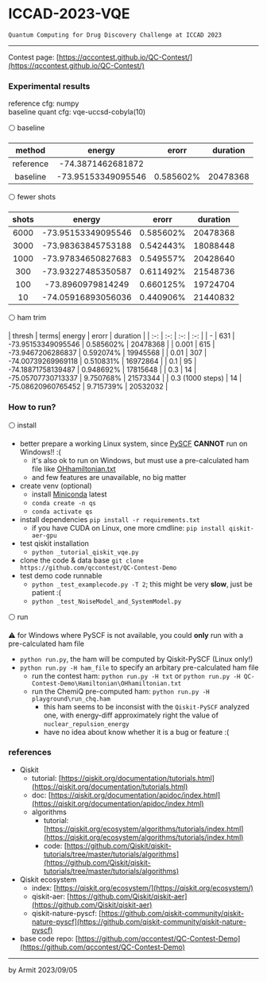 # ICCAD-2023-VQE

    Quantum Computing for Drug Discovery Challenge at ICCAD 2023

----

Contest page: [https://qccontest.github.io/QC-Contest/](https://qccontest.github.io/QC-Contest/)  


### Experimental results

reference cfg: numpy  
baseline quant cfg: vqe-uccsd-cobyla(10)  

⚪ baseline

| method | energy | erorr | duration |
| :-: | :-: | :-: | :-: |
| reference | -74.3871462681872  |  |  |
| baseline | -73.95153349095546 | 0.585602% | 20478368 |

⚪ fewer shots

| shots | energy | erorr | duration |
| :-: | :-: | :-: | :-: |
| 6000 | -73.95153349095546 | 0.585602% | 20478368 |
| 3000 | -73.98363845753188 | 0.542443% | 18088448 |
| 1000 | -73.97834650827683 | 0.549557% | 20428640 |
|  300 | -73.93227485350587 | 0.611492% | 21548736 |
|  100 | -73.8960979814249  | 0.660125% | 19724704 |
|   10 | -74.05916893056036 | 0.440906% | 21440832 |

⚪ ham trim

| thresh | terms| energy | erorr | duration |
| :-: | :-: | :-: | :-: |
| -     | 631 | -73.95153349095546 | 0.585602% | 20478368 |
| 0.001 | 615 | -73.9467206286837  | 0.592074% | 19945568 |
| 0.01  | 307 | -74.00739269969118 | 0.510831% | 16972864 |
| 0.1   |  95 | -74.18871758139487 | 0.948692% | 17815648 |
| 0.3   |  14 | -75.05707730713337 | 9.750768% | 21573344 |
| 0.3 (1000 steps) | 14 | -75.08620960765452 | 9.715739% | 20532032 |


### How to run?

⚪ install

- better prepare a working Linux system, since [PySCF](https://pyscf.org/) **CANNOT** run on Windows!! :(
  - it's also ok to run on Windows, but must use a pre-calculated ham file like [OHhamiltonian.txt](QC-Contest-Demo/Hamiltonian/OHhamiltonian.txt)
  - and few features are unavailable, no big matter
- create venv (optional)
  - install [Miniconda](https://docs.conda.io/projects/miniconda/en/latest/) latest
  - `conda create -n qs`
  - `conda activate qs`
- install dependencies `pip install -r requirements.txt`
  - if you have CUDA on Linux, one more cmdline: `pip install qiskit-aer-gpu`
- test qiskit installation
  - `python _tutorial_qiskit_vqe.py`
- clone the code & data base `git clone https://github.com/qccontest/QC-Contest-Demo`
- test demo code runnable
  - `python _test_examplecode.py -T 2`; this might be very **slow**, just be patient :(
  - `python _test_NoiseModel_and_SystemModel.py`

⚪ run

⚠ for Windows where PySCF is not available, you could **only** run with a pre-calculated ham file

- `python run.py`, the ham will be computed by Qiskit-PySCF (Linux only!)
- `python run.py -H ham_file` to specify an arbitary pre-calculated ham file
  - run the contest ham: `python run.py -H txt` or `python run.py -H QC-Contest-Demo\Hamiltonian\OHhamiltonian.txt`
  - run the ChemiQ pre-computed ham: `python run.py -H playground\run_chq.ham`
    - this ham seems to be inconsist with the `Qiskit-PySCF` analyzed one, with energy-diff approximately right the value of `nuclear_repulsion_energy`
    - have no idea about know whether it is a bug or feature :(


### references

- Qiskit
  - tutorial: [https://qiskit.org/documentation/tutorials.html](https://qiskit.org/documentation/tutorials.html)
  - doc: [https://qiskit.org/documentation/apidoc/index.html](https://qiskit.org/documentation/apidoc/index.html)
  - algorithms
    - tutorial: [https://qiskit.org/ecosystem/algorithms/tutorials/index.html](https://qiskit.org/ecosystem/algorithms/tutorials/index.html)
    - code: [https://github.com/Qiskit/qiskit-tutorials/tree/master/tutorials/algorithms](https://github.com/Qiskit/qiskit-tutorials/tree/master/tutorials/algorithms)
- Qiskit ecosystem
  - index: [https://qiskit.org/ecosystem/](https://qiskit.org/ecosystem/)
  - qiskit-aer: [https://github.com/Qiskit/qiskit-aer](https://github.com/Qiskit/qiskit-aer)
  - qiskit-nature-pyscf: [https://github.com/qiskit-community/qiskit-nature-pyscf](https://github.com/qiskit-community/qiskit-nature-pyscf)
- base code repo: [https://github.com/qccontest/QC-Contest-Demo](https://github.com/qccontest/QC-Contest-Demo)  

----
by Armit
2023/09/05
